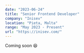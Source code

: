 ```yaml
---
date: "2023-06-24"
title: "Senior Frontend Developer"
company: "Inisev"
location: "Pieta, Malta"
range: "May 2023 - Present"
url: "https://inisev.com/"
---
```


Coming soon 😆️
